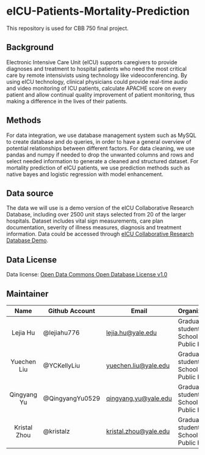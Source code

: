 # eICU-Patients-Mortality-Prediction

This repository is used for CBB 750 final project.

## Background

Electronic Intensive Care Unit (eICU) supports caregivers to provide diagnoses and treatment to hospital patients who need the most critical care by remote intensivists using technology like videoconferencing. By using eICU technology, clinical physicians could provide real-time audio and video monitoring of ICU patients, calculate APACHE score on every patient and allow continual quality improvement of patient monitoring, thus making a difference in the lives of their patients. 


## Methods

For data integration, we use database management system such as MySQL to create database and do queries, in order to have a general overview of potential relationships between different factors. 
For data cleaning, we use pandas and numpy if needed to drop the unwanted columns and rows and select needed information to generate a cleaned and structured dataset. 
For mortality prediction of eICU patients, we use prediction methods such as native bayes and logistic regression with model enhancement.


## Data source

The data we will use is a demo version of the eICU Collaborative Research Database, including over 2500 unit stays selected from 20 of the larger hospitals. Dataset includes vital sign measurements, care plan documentation, severity of illness measures, diagnosis and treatment information.
Data could be accessed through [eICU Collaborative Research Database Demo](https://physionet.org/content/eicu-crd-demo/2.0.1/).


## Data License

Data license: [Open Data Commons Open Database License v1.0](https://physionet.org/content/eicu-crd-demo/view-license/2.0.1/)


## Maintainer

| Name         | Github Account  | Email                 | Organization                                                 |
| :----------: | ----------------|-----------------------| ------------------------------------------------------------ |
| Lejia Hu     | @lejiahu776     | lejia.hu@yale.edu     | Graduate student, Yale School of Public Health               |
| Yuechen Liu  | @YCKellyLiu     | yuechen.liu@yale.edu  | Graduate student, Yale School of Public Health               |
| Qingyang Yu  | @QingyangYu0529 | qingyang.yu@yale.edu  | Graduate student, Yale School of Public Health               |
| Kristal Zhou | @kristalz       | kristal.zhou@yale.edu | Graduate student, Yale School of Public Health               |
